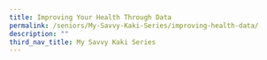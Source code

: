 ```yaml
---
title: Improving Your Health Through Data
permalink: /seniors/My-Savvy-Kaki-Series/improving-health-data/
description: ""
third_nav_title: My Savvy Kaki Series
---
```

